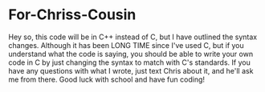 # For-Chriss-Cousin
Hey so, this code will be in C++ instead of C, but I have outlined the syntax changes. Although it has been LONG TIME since I've used C, but if you understand what the code is 
saying, you should be able to write your own code in C by just changing the syntax to match with C's standards. If you have any questions with what I wrote, just text Chris 
about it, and he'll ask me from there. Good luck with school and have fun coding!

